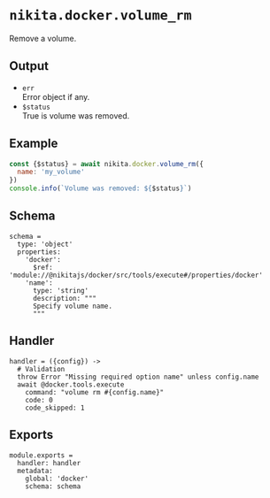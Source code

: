 
# `nikita.docker.volume_rm`

Remove a volume.

## Output

* `err`   
  Error object if any.
* `$status`   
  True is volume was removed.

## Example

```js
const {$status} = await nikita.docker.volume_rm({
  name: 'my_volume'
})
console.info(`Volume was removed: ${$status}`)
```

## Schema

    schema =
      type: 'object'
      properties:
        'docker':
          $ref: 'module://@nikitajs/docker/src/tools/execute#/properties/docker'
        'name':
          type: 'string'
          description: """
          Specify volume name.
          """

## Handler

    handler = ({config}) ->
      # Validation
      throw Error "Missing required option name" unless config.name
      await @docker.tools.execute
        command: "volume rm #{config.name}"
        code: 0
        code_skipped: 1

## Exports

    module.exports =
      handler: handler
      metadata:
        global: 'docker'
        schema: schema

